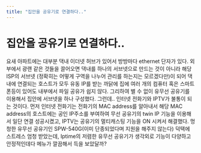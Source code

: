 ```yaml
---
title: "집안을 공유기로 연결하다.."
---
```

# 집안을 공유기로 연결하다..

요새 아파트에는 대부분 댁내 이더넷 허브가 있어서 방방마다 ethernet 단자가 있다. 
외부에서 광랜 같은 것들을 끌어오면 댁내를 하나의 서브넷으로 만드는 것이 아니라 해당 ISP의 서브넷 (정확히는 어떻게 구역을 나누어 관리를 하는지는 모르겠다만)이 되어 댁내에 연결되는 호스트가 모두 유동 IP를 받는 까닭에 집에 여러 개의 컴퓨터 혹은 스마트폰등이 있어도 내부에서 파일 공유가 쉽지 않다.
그리하여 별 수 없이 유무선 공유기를 이용해서 집안에 서브넷을 하나 구성했다. 그런데..
인터넷 전화기와 IPTV가 불통이 되는 것이다.
먼저 인터넷 전화기는 전화기의 MAC address를 알아내서 해당 MAC address의 호스트에는 공인 IP주소를 부여하여 무선 공유기의 twin IP 기능을 이용해서 일단 연결 성공시켰고, IPTV는 공유기의 멀티캐스팅 기능을 ON 시켜서 해결했다.
멍청한 유무선 공유기인 SPW-540G(이미 단종되었다며 지원을 해주지 않는다) 덕택에 스트레스 엄청 받았는데, Iptime의 저렴한 유무선 공유기가 생각외로 기능이 다양하고 안정적인데다 메뉴가 깔끔해서 득을 보았달까?


